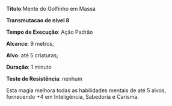 **Titulo**:Mente do Golfinho em Massa

**Transmutacao de nível 8**

**Tempo de Execução**: Ação Padrão

**Alcance**: 9 metros;

**Alvo**: até 5 criaturas;

**Duração**: 1 minuto

**Teste de Resistência**: nenhum

Esta magia melhora todas as habilidades mentais de até 5 alvos, fornecendo +4 em Inteligência, Sabedoria e Carisma.
